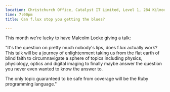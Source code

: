 ```yaml
---
location: Christchurch Office, Catalyst IT Limited, Level 1, 284 Kilmore St, Christchurch
time: 7:00pm
title: Can f.lux stop you getting the blues?

---
```


This month we're lucky to have Malcolm Locke giving a talk:

"It's the question on pretty much nobody's lips, does f.lux actually work? This talk will be a journey of enlightenment taking us from the flat earth of blind faith to circumnavigate a sphere of topics including physics, physiology, optics and digital imaging to finally maybe answer the question you never even wanted to know the answer to.

The only topic guaranteed to be safe from coverage will be the Ruby programming language."
